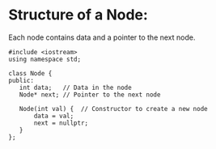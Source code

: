  # Structure of a Node:
Each node contains data and a pointer to the next node.
 ```
 #include <iostream>
using namespace std;

class Node {
public:
    int data;   // Data in the node
    Node* next; // Pointer to the next node

    Node(int val) {  // Constructor to create a new node
        data = val;
        next = nullptr;
    }
}; 
```